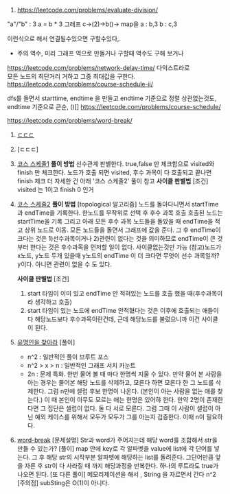 1. https://leetcode.com/problems/evaluate-division/

"a"/"b" : 3
a = b \* 3
그래프
c->(2)->b()->
map을
a : b,3
b : c,3

이런식으로 해서 연결될수있으면 구할수있다,.

- 주의
  역수, 미리 그래프 역으로 만들거나
  구할때 역수도 구해 보거나

https://leetcode.com/problems/network-delay-time/
다익스트라로  
모든 노드의 최단거리 거하고 그중 최대값을 구한다.
https://leetcode.com/problems/course-schedule-ii/

dfs를 돌면서 starttime, endtime 을 만들고 endtime 기준으로 정렬
상관없는것도, endtime 기준으로 큰순,
()[]
https://leetcode.com/problems/course-schedule/

https://leetcode.com/problems/word-break/

1. [ㄷㄷㄷ](https://leetcode.com/problems/evaluate-division/)
2. [ㄷㄷㄷ]

3. [코스 스케줄1](https://leetcode.com/problems/course-schedule/)
   **풀이 방법**
   선수관계 판별한다. true,false 만 체크함으로 visited와 finish 만 체크한다.
   노드가 호출 되면 visited, 후수 과목이 다 호출되고 끝나면 finish 체크
   더 자세한 건 아래 '코스 스케줄2' 풀이 참고
   **사이클 판별법**
   [조건]
   visited 는 1이고 finish 0 인거

4. [코스 스케줄2](https://leetcode.com/problems/course-schedule-ii/)
   **풀이 방법**
   [topological 알고리즘]
   노드를 돌아다니면서 startTime과 endTime을 기록한다.
   한노드를 무작위로 선택 후 후수 과목 호출 호출된 노드는 startTime을 기록 그리고 아래 모든 후수 과목 노드들을 돌았을 때 endTime을 적고 상위 노드로 이동. 모든 노드들을 돌면서 그래프에 값을 준다.
   그 후 endTime이 크다는 것은 1)선수과목이거나 2)관련이 없다는 것을 의미하므로
   endTime이 큰 것 부터 한다는 것은 후수과목을 먼저할 일이 없다. 사이클없는것만 가능
   (참고)노드가 x노드, y노드 두개 있을때 y노드의 endTime 이 더 크다면 무엇이 선수 과목일까? y이다. 아니면 관련이 없을 수 도 있다.

   **사이클 판별법**
   [조건]

   1. start 타임이 이미 있고 endTime 안 적혀있는 노드를 호출 했을 때(후수과목이라 생각하고 호출)
   2. start 타임이 있는 노드에 endTime 안적혔다는 것은 이후에 호출되는 애들이 다 해당노드보다 후수과목이란건데, 근데 해당노드를 불렀으니까 이건 사이클이 된다.

5. [유명인을 찾아라](https://leetcode.com/problems/find-the-celebrity/)
   [풀이]

   - n^2 : 일반적인 풀이 브루트 포스
   - n^2 > x > n : 일반적인 그래프 서치 카눈트
   - 2n : 문제 특화.
     한번 물어 볼 때 마다 한명씩 지울 수 있다. 만약 물어 본 사람을 아는 경우는 물어본 해당 노드를 삭제하고, 모른다 하면 모른다 한 그 노드를 삭제한다. 그럼 n만에 셀럽 후보 한명이 나온다. (본인이 아는 사람을 없는 애를 찾는다.) 이 때 본인이 아무도 모르는 애는 한명은 있어햐 한다. 만약 2명이 존재한다면 그 집단은 셀럽이 없다. 둘 다 서로 모른다.
     그럼 그때 이 사람이 셀럽이 아닌 예외 케이스를 위해서 모두가 모두가 그를 아는지 검증한다. 이때 n이 필요하다.

6. [word-break](https://leetcode.com/problems/word-break/)
   [문제설명]
   Str과 word가 주어지는데 해당 word를 조합해서 str을 만들 수 있는가?
   [풀이]
   map 안에 key로 각 알파벳을 value에 list에 각 단어를 넣는다.
   그 후 해당 str의 시작부분 알파벳에 해당하는 list를 돌려준다.
   그단어만큼 앞을 자른 후 str이 다 사라질 때 까지 해당과정을 반복한다. 하나의 루트라도 true가 나오면 된다.
   [또 다른 풀이]
   메모리제이션을 해서 , String 을 자르면서 간다 n^2
   [주의점]
   subSting은 O(1)이 아니다.
